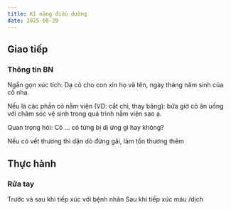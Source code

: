 ```yaml
---
title: Kĩ năng điều dưỡng
date: 2025-08-20
---
```


## Giao tiếp

### Thông tin BN

Ngắn gọn xúc tích: Dạ cô cho con xin họ và tên, ngày tháng năm sinh của cô nha.

Nếu là các phần có nằm viện (VD: cắt chỉ, thay băng): bữa giờ cô ăn uống với chăm sóc vệ sinh trong quá trình nằm viện sao ạ.

Quan trọng hỏi: Cô ... có từng bị dị ứng gì hay không?

Nếu có vết thương thì dặn dò đừng gãi, làm tổn thương thêm

## Thực hành

### Rửa tay

Trước và sau khi tiếp xúc với bệnh nhân
Sau khi tiếp xúc máu /dịch
